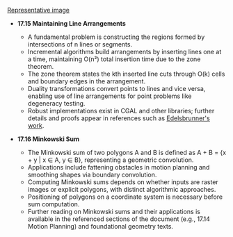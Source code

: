 [Representative image](ADM-ch17-geometry-line-arrangements.best.png)

- **17.15 Maintaining Line Arrangements**
  - A fundamental problem is constructing the regions formed by intersections of n lines or segments.
  - Incremental algorithms build arrangements by inserting lines one at a time, maintaining O(n²) total insertion time due to the zone theorem.
  - The zone theorem states the kth inserted line cuts through O(k) cells and boundary edges in the arrangement.
  - Duality transformations convert points to lines and vice versa, enabling use of line arrangements for point problems like degeneracy testing.
  - Robust implementations exist in CGAL and other libraries; further details and proofs appear in references such as [Edelsbrunner's work](https://www.cambridge.org/core/books/algorithms-in-combinatorial-geometery/3456270B07D53A904C6F292BB76F1693).

- **17.16 Minkowski Sum**
  - The Minkowski sum of two polygons A and B is defined as A + B = {x + y | x ∈ A, y ∈ B}, representing a geometric convolution.
  - Applications include fattening obstacles in motion planning and smoothing shapes via boundary convolution.
  - Computing Minkowski sums depends on whether inputs are raster images or explicit polygons, with distinct algorithmic approaches.
  - Positioning of polygons on a coordinate system is necessary before sum computation.
  - Further reading on Minkowski sums and their applications is available in the referenced sections of the document (e.g., 17.14 Motion Planning) and foundational geometry texts.
